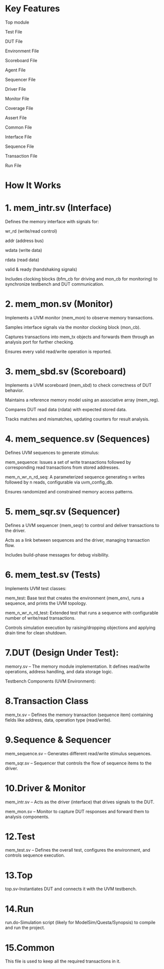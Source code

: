 # Key Features

Top module

Test File

DUT File

Environment File

Scoreboard File

Agent File

Sequencer File

Driver File

Monitor File

Coverage File

Assert File

Common File

Interface File

Sequence File

Transaction File

Run File

# How It Works

# 1. mem_intr.sv (Interface)

Defines the memory interface with signals for:

wr_rd (write/read control)

addr (address bus)

wdata (write data)

rdata (read data)

valid & ready (handshaking signals)

Includes clocking blocks (bfm_cb for driving and mon_cb for monitoring) to synchronize testbench and DUT communication.

# 2. mem_mon.sv (Monitor)

Implements a UVM monitor (mem_mon) to observe memory transactions.

Samples interface signals via the monitor clocking block (mon_cb).

Captures transactions into mem_tx objects and forwards them through an analysis port for further checking.

Ensures every valid read/write operation is reported.

# 3. mem_sbd.sv (Scoreboard)

Implements a UVM scoreboard (mem_sbd) to check correctness of DUT behavior.

Maintains a reference memory model using an associative array (mem_reg).

Compares DUT read data (rdata) with expected stored data.

Tracks matches and mismatches, updating counters for result analysis.

# 4. mem_sequence.sv (Sequences)

Defines UVM sequences to generate stimulus:

mem_sequence: Issues a set of write transactions followed by corresponding read transactions from stored addresses.

mem_n_wr_n_rd_seq: A parameterized sequence generating n writes followed by n reads, configurable via uvm_config_db.

Ensures randomized and constrained memory access patterns.

# 5. mem_sqr.sv (Sequencer)

Defines a UVM sequencer (mem_seqr) to control and deliver transactions to the driver.

Acts as a link between sequences and the driver, managing transaction flow.

Includes build-phase messages for debug visibility.

# 6. mem_test.sv (Tests)

Implements UVM test classes:

mem_test: Base test that creates the environment (mem_env), runs a sequence, and prints the UVM topology.

mem_n_wr_n_rd_test: Extended test that runs a sequence with configurable number of write/read transactions.

Controls simulation execution by raising/dropping objections and applying drain time for clean shutdown.

# 7.DUT (Design Under Test):

memory.sv – The memory module implementation. It defines read/write operations, address handling, and data storage logic.

Testbench Components (UVM Environment):

# 8.Transaction Class

mem_tx.sv – Defines the memory transaction (sequence item) containing fields like address, data, operation type (read/write).

# 9.Sequence & Sequencer

mem_sequence.sv – Generates different read/write stimulus sequences.

mem_sqr.sv – Sequencer that controls the flow of sequence items to the driver.

# 10.Driver & Monitor

mem_intr.sv – Acts as the driver (interface) that drives signals to the DUT.

mem_mon.sv – Monitor to capture DUT responses and forward them to analysis components.

# 12.Test

mem_test.sv – Defines the overall test, configures the environment, and controls sequence execution.

# 13.Top 

top.sv-Instantiates DUT and connects it with the UVM testbench.

# 14.Run

run.do-Simulation script (likely for ModelSim/Questa/Synopsis) to compile and run the project.

# 15.Common

This file is used to keep all the required transactions in it.
